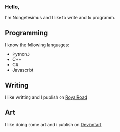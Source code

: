 ### Hello,

I'm Nongetesimus and I like to write and to programm.

## Programming
I know the following languages:
* Python3
* C++
* C#
* Javascript

## Writing
I like writting and I puplish on [RoyalRoad](https://www.royalroad.com/profile/81851)

## Art
I like doing some art and i publish on [Deviantart](https://www.deviantart.com/nongentesimus)
